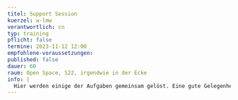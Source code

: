 ```yaml
---
titel: Support Session
kuerzel: w-lmw
verantwortlich: cn
typ: training
pflicht: false
termine: 2023-11-12 12:00
empfohlene-voraussetzungen:
published: false
dauer: 60
raum: Open Space, S22, irgendwie in der Ecke
info: |
  Hier werden einige der Aufgaben gemeinsam gelöst. Eine gute Gelegenheit für alle, die ihr Know-how noch ein bisschen auffrischen wollen.
---
```

